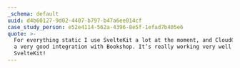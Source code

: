 ```yaml
---
_schema: default
uuid: d4b60127-9d02-4407-b797-b47a6ee014cf
case_study_person: e52e4114-562a-4396-8e5f-1efad7b405e6
quote: >-
  For everything static I use SvelteKit a lot at the moment, and CloudCannon has
  a very good integration with Bookshop. It’s really working very well with
  SvelteKit!
---
```

